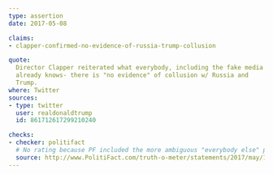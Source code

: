 ```yaml
---
type: assertion
date: 2017-05-08

claims:
- clapper-confirmed-no-evidence-of-russia-trump-collusion

quote:
  Director Clapper reiterated what everybody, including the fake media
  already knows- there is "no evidence" of collusion w/ Russia and
  Trump.
where: Twitter
sources:
- type: twitter
  user: realdonaldtrump
  id: 861712617299210240

checks:
- checker: politifact
  # No rating because PF included the more ambiguous "everybody else" part.
  source: http://www.PolitiFact.com/truth-o-meter/statements/2017/may/12/donald-trump/trumps-mostly-false-claim-clapper-said-no-collusio/
---
```

